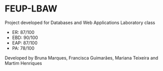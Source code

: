 # FEUP-LBAW
Project developed for Databases and Web Applications Laboratory class

- ER: 87/100 
- EBD: 90/100
- EAP: 87/100
- PA: 78/100

Developed by Bruna Marques, Francisca Guimarães, Mariana Teixeira and Martim Henriques
